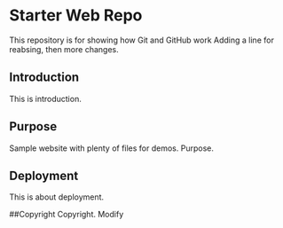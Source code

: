 # Starter Web Repo

This repository is for showing how Git and GitHub work
Adding a line for reabsing, then
more changes.

## Introduction

This is introduction.

## Purpose

Sample website with plenty of files for demos. Purpose.

## Deployment

This is about deployment.

##Copyright
Copyright. Modify